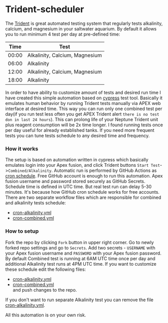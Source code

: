 # Trident-scheduler
The [Trident](https://www.neptunesystems.com/products/expansion-modules/trident/) is great automated testing system that regularly tests alkalinity, calcium, and magnesium in your saltwater aquarium.
By default it allows you to run minimum 4 test per day at pre-defined time: 

| Time  | Test                             |
| ----- | -------------------------------- |
| 00:00 |	Alkalinity, Calcium, Magnesium |
| 06:00 |	Alkalinity                     |
| 12:00 |	Alkalinity, Calcium, Magnesium |
| 18:00 |	Alkalinity                     |

In order to have ability to customize amount of tests and desired run time I have created this simple automation based on  [cypress](https://www.cypress.io/) test tool.
Basically it emulates human behavior by running Trident tests manually via APEX web interface at desired time.
This way you can run only one combined test per day(if you run test less often you get APEX Trident alert `there is no test don in last 24 hours`). 
This can prolong life of your Neptune Trident unit plus reagent consumption will be 2x time longer.
I found running tests once per day useful for already established tanks. 
If you need more frequent tests you can tune tests schedule to any desired time and  frequency.

### How it works

The setup is based on automation written in cypress which basically emulates login into your Apex fusion, and click Trident buttons `Start Test`->`Combined/Alkalinity`. 
Automatic run is performed by GitHub Actions as [cron schedule](https://docs.github.com/en/actions/reference/events-that-trigger-workflows#scheduled-events).
Free GitHub account is enough to run this automation.
Apex fusion username and password stored securely as GitHub Secrets.
Schedule time is defined in UTC time. But real test run can delay 5-30 minutes. It's because how GitHub cron schedule works for free accounts. 
There are two separate workflow files which are responsible for combined and alkalinity tests schedule:
 - [cron-alkalinity.yml](.github/workflows/cron-alkalinity.yml)
 - [cron-combined.yml](.github/workflows/cron-combined.yml)

### How to setup

Fork the repo by clicking `Fork` button in upper right corner.
Go to newly forked repo settings and go to `Secrets`. Add two secrets - `USERNAME` with your Apex fusion username and `PASSWORD` with your Apex fusion password.
By default Combined test is running at 6AM UTC time once per day and additional Alkalinity test runs at 4PM UTC time.
If you want to customize these schedule edit the following files: 
- [cron-alkalinity.yml](.github/workflows/cron-alkalinity.yml)
- [cron-combined.yml](.github/workflows/cron-combined.yml)  
and push changes to the repo.
  
If you don't want to run separate Alkalinity test you can remove the file [cron-alkalinity.yml](.github/workflows/cron-alkalinity.yml).

All this automation is on your own risk.

